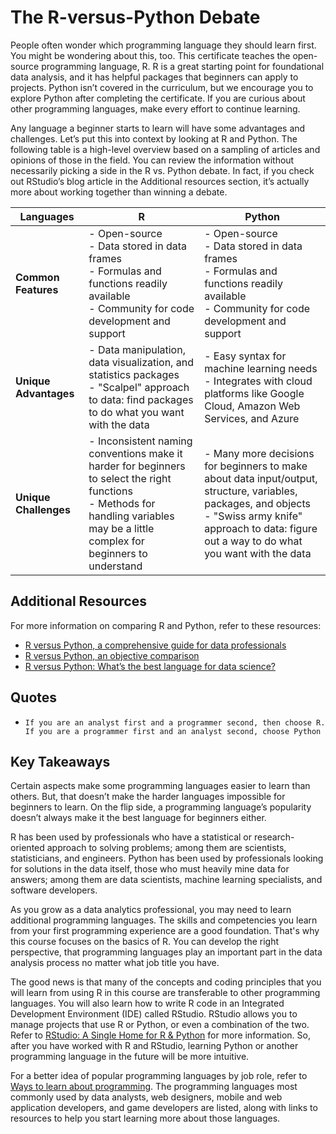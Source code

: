 # The R-versus-Python Debate

People often wonder which programming language they should learn first. You might be wondering about this, too. This certificate teaches the open-source programming language, R. R is a great starting point for foundational data analysis, and it has helpful packages that beginners can apply to projects. Python isn’t covered in the curriculum, but we encourage you to explore Python after completing the certificate. If you are curious about other programming languages, make every effort to continue learning.

Any language a beginner starts to learn will have some advantages and challenges. Let’s put this into context by looking at R and Python. The following table is a high-level overview based on a sampling of articles and opinions of those in the field. You can review the information without necessarily picking a side in the R vs. Python debate. In fact, if you check out RStudio’s blog article in the Additional resources section, it’s actually more about working together than winning a debate.

| **Languages** | **R** | **Python** |
| --- | --- | --- |
| **Common Features** | - Open-source<br>- Data stored in data frames<br>- Formulas and functions readily available<br>- Community for code development and support | - Open-source<br>- Data stored in data frames<br>- Formulas and functions readily available<br>- Community for code development and support |
| **Unique Advantages** | - Data manipulation, data visualization, and statistics packages<br>- "Scalpel" approach to data: find packages to do what you want with the data | - Easy syntax for machine learning needs<br>- Integrates with cloud platforms like Google Cloud, Amazon Web Services, and Azure |
| **Unique Challenges** | - Inconsistent naming conventions make it harder for beginners to select the right functions<br>- Methods for handling variables may be a little complex for beginners to understand | - Many more decisions for beginners to make about data input/output, structure, variables, packages, and objects<br>- "Swiss army knife" approach to data: figure out a way to do what you want with the data |

## Additional Resources

For more information on comparing R and Python, refer to these resources:

- [R versus Python, a comprehensive guide for data professionals](https://medium.com/analytics-and-data/r-vs-python-a-comprehensive-guide-for-data-professionals-321e8dead598)
- [R versus Python, an objective comparison](https://www.dataquest.io/blog/python-vs-r/)
- [R versus Python: What’s the best language for data science?](https://blog.rstudio.com/2019/12/17/r-vs-python-what-s-the-best-for-language-for-data-science/)

## Quotes

- `If you are an analyst first and a programmer second, then choose R. If you are a programmer first and an analyst second, choose Python`

## Key Takeaways

Certain aspects make some programming languages easier to learn than others. But, that doesn’t make the harder languages impossible for beginners to learn. On the flip side, a programming language’s popularity doesn’t always make it the best language for beginners either.

R has been used by professionals who have a statistical or research-oriented approach to solving problems; among them are scientists, statisticians, and engineers. Python has been used by professionals looking for solutions in the data itself, those who must heavily mine data for answers; among them are data scientists, machine learning specialists, and software developers.

As you grow as a data analytics professional, you may need to learn additional programming languages. The skills and competencies you learn from your first programming experience are a good foundation. That's why this course focuses on the basics of R. You can develop the right perspective, that programming languages play an important part in the data analysis process no matter what job title you have.

The good news is that many of the concepts and coding principles that you will learn from using R in this course are transferable to other programming languages. You will also learn how to write R code in an Integrated Development Environment (IDE) called RStudio. RStudio allows you to manage projects that use R or Python, or even a combination of the two. Refer to [RStudio: A Single Home for R & Python](https://www.rstudio.com/solutions/r-and-python/) for more information. So, after you have worked with R and RStudio, learning Python or another programming language in the future will be more intuitive.

For a better idea of popular programming languages by job role, refer to [Ways to learn about programming](https://www.coursera.org/learn/data-analysis-r/supplement/y8zTf/ways-to-learn-about-programming). The programming languages most commonly used by data analysts, web designers, mobile and web application developers, and game developers are listed, along with links to resources to help you start learning more about those languages.
